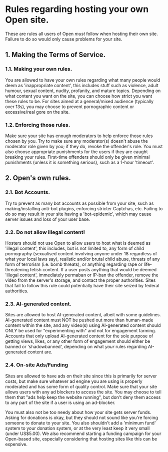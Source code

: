 # Rules regarding hosting your own Open site.
These are rules all users of Open *must* follow when hosting their own site. Failure to do so would only cause problems for your site.
## 1. Making the Terms of Service.
### 1.1. Making your own rules.
You are allowed to have your own rules regarding what many people would deem as 'inappropriate content', this includes stuff such as violence, adult humour, sexual content, nudity, profanity, and mature topics.
Depending on what content you want on the site, you can choose how strict you want these rules to be. For sites aimed at a general/mixed audience (typically over 13s), you may choose to prevent pornographic content or excessive/real gore on the site.
### 1.2. Enforcing those rules.
Make sure your site has enough moderators to help enforce those rules chosen by you. Try to make sure any moderator(s) doesn't abuse the moderator role given by you; if they do, revoke the offender's role. 
You must also choose appropriate punishments for the users if they are caught breaking your rules. First-time offenders should only be given minimal punishments (unless it is something serious), such as a 1-hour 'timeout'.
## 2. Open's own rules.
### 2.1. Bot Accounts.
Try to prevent as many bot accounts as possible from your site, such as making/installing anti-bot plugins, enforcing stricter Captchas, etc. Failing to do so may result in your site having a 'bot-epidemic', which may cause server issues and loss of your user base.
### 2.2. Do not allow illegal content!
Hosters should not use Open to allow users to host what is deemed as 'illegal content', this includes, but is not limited to, any form of child pornography (sexualised content involving anyone under 18 regardless of what your local laws say), realistic and/or brutal child abuse,
threats of any form of terrorism (i.e. bomb threats), or anything regarding rape or life-threatening fetish content. If a user posts anything that would be deemed 'illegal content', immediately permaban or IP-ban the offender, remove the video from the server's storage, and contact the proper authorities. Sites that fail to follow this rule could potentially have their site seized by federal authorities.
### 2.3. AI-generated content.
Sites are allowed to host AI-generated content, albeit with some guidelines. AI-generated content must NOT be pushed out more than human-made content within the site, and any video(s) using AI-generated content should ONLY be used for "experimenting with" and not for engagement farming. Accounts that only upload AI-generated content for the sole purpose of getting views, likes, or any other form of engagement should either be banned or 'shadowbanned', depending on what *your* rules regarding AI-generated content are.
### 2.4. On-site Ads/Funding
Sites are allowed to have ads on their site since this is primarily for server costs, but make sure whatever ad engine you are using is properly moderated and has some form of quality control. Make sure that your site allows users with any ad blockers to access the site. You may choose to tell them that "ads help keep the website running", but don't deny them access to any part of the site if a user is using an ad-blocker.

You must also not be too needy about how your site gets server funds. Asking for donations is okay, but they should not sound like you're forcing someone to donate to your site. You also shouldn't add a 'minimum fund' system to your donation system, or at the very least keep it very small (under US$5.00). We also recommend starting a funding campaign for your Open-based site, especially considering that hosting sites like this can be expensive.
